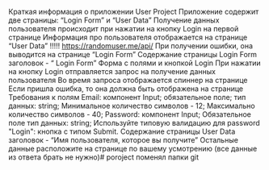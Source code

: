 Краткая информация о приложении User Project
Приложение содержит две страницы: “Login Form” и “User Data”
Получение данных пользователя происходит при нажатии на кнопку Login  на первой странице
Информация про пользователя отображается на странице “User Data”  !!!!!  https://randomuser.me/api/ 
При получении ошибки, она выводится на странице “Login Form”
Содержание страницы Login Form
заголовок - “ Login Form”
Форма с полями и кнопкой Login
При нажатии на кнопку Login отправляется запрос на получение данных пользователя
Во время запроса отображается спиннер на странице
Если пришла ошибка, то она должна быть отображена на странице
Требования к полям
Email:
компонент Input;
обязательное поле;
тип данных: string;
Минимальное количество символов - 12;
Максимально количество символов - 40;
Password:
компонент Input;
Обязательное поле
тип данных: string;
Используйте типовую валидацию для password
"Login":
кнопка с типом Submit.
Содержание страницы User Data
заголовок - “Имя пользователя, которое вы получите”
Остальные данные расположите на странице по вашему усмотрению (все данные из ответа брать не нужно)# poroject
поменял папки git